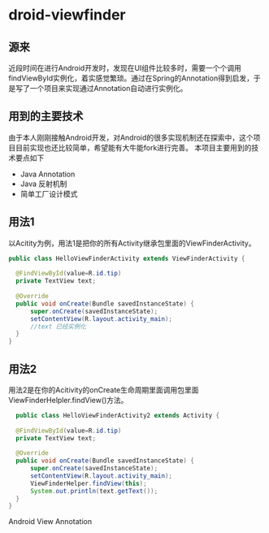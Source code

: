 droid-viewfinder
================

## 源来

 近段时间在进行Android开发时，发现在UI组件比较多时，需要一个个调用findViewById实例化，着实感觉繁琐。通过在Spring的Annotation得到启发，于是写了一个项目来实现通过Annotation自动进行实例化。

## 用到的主要技术

 由于本人刚刚接触Android开发，对Android的很多实现机制还在探索中，这个项目目前实现也还比较简单，希望能有大牛能fork进行完善。 本项目主要用到的技术要点如下
  
  + Java Annotation  
  + Java 反射机制  
  + 简单工厂设计模式  

## 用法1

  以Acitity为例，用法1是把你的所有Activity继承包里面的ViewFinderActivity。
  ```java 
  public class HelloViewFinderActivity extends ViewFinderActivity {
	
	@FindViewById(value=R.id.tip)
	private TextView text;
	
    @Override
    public void onCreate(Bundle savedInstanceState) {
        super.onCreate(savedInstanceState);
        setContentView(R.layout.activity_main);
        //text 已经实例化
    }
}
  ```
## 用法2
  用法2是在你的Acitivity的onCreate生命周期里面调用包里面ViewFinderHelpler.findView()方法。
  
  ```java
    public class HelloViewFinderActivity2 extends Activity {
	
	@FindViewById(value=R.id.tip)
	private TextView text;
	
    @Override
    public void onCreate(Bundle savedInstanceState) {
        super.onCreate(savedInstanceState);
        setContentView(R.layout.activity_main);
        ViewFinderHelper.findView(this);
        System.out.println(text.getText());
    }
}

  ```
Android View Annotation
